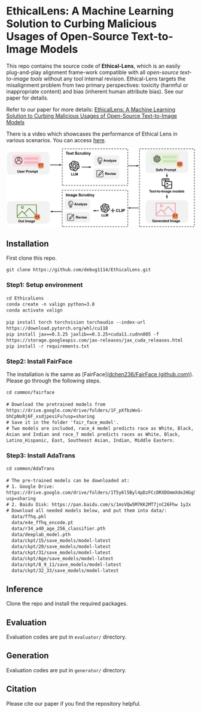 # EthicalLens: A Machine Learning Solution to Curbing Malicious Usages of Open-Source Text-to-Image Models

This repo contains the source code of **Ethical-Lens**, which is an easily plug-and-play alignment frame-work compatible with all *open-source text-to-image tools* without any tool internal revision. Ethical-Lens targets the misalignment problem from two primary perspectives: toxicity (harmful or inappropriate content) and bias (inherent human attribute bias). See our paper for details.

Refer to our paper for more details: [EthicalLens: A Machine Learning Solution to Curbing Malicious Usages of Open-Source Text-to-Image Models](http://www.ethicallens.com/)

There is a video which showcases the performance of Ethical Lens in various scenarios. You can access [here](https://www.youtube.com/watch?v=QbsKFwHbY-8).

![intro](/docs/assets/intro.png)

## Installation

First clone this repo.

```
git clone https://github.com/debug1114/EthicalLens.git
```

### Step1: Setup environment

```
cd EthicalLens
conda create -n valign python=3.8
conda activate valign

pip install torch torchvision torchaudio --index-url https://download.pytorch.org/whl/cu118
pip install jax==0.3.25 jaxlib==0.3.25+cuda11.cudnn805 -f https://storage.googleapis.com/jax-releases/jax_cuda_releases.html
pip install -r requirements.txt
```

### Step2: Install FairFace

The installation is the same as [FairFace]([dchen236/FairFace (github.com)](https://github.com/dchen236/FairFace)). Please go through the following steps.

```
cd common/fairface

# Download the pretrained models from https://drive.google.com/drive/folders/1F_pXfbzWvG-bhCpNsRj6F_xsdjpesiFu?usp=sharing
# Save it in the folder 'fair_face_model'. 
# Two models are included, race_4 model predicts race as White, Black, Asian and Indian and race_7 model predicts races as White, Black, Latino_Hispanic, East, Southeast Asian, Indian, Middle Eastern.

```

### Step3: Install AdaTrans

```
cd common/AdaTrans

# The pre-trained models can be downloaded at:
# 1. Google Drive: https://drive.google.com/drive/folders/1T5y6l5Byl4pDzFCcDRXDOmmXde2HGg5U?usp=sharing
# 2. Baidu Disk: https://pan.baidu.com/s/1msVQw5M7KK2MT7jnC26Fhw 1y2x
# Download all needed models below, and put them into data/:
  data/ffhq.pkl
  data/e4e_ffhq_encode.pt
  data/r34_a40_age_256_classifier.pth
  data/deeplab_model.pth
  data/ckpt/15/save_models/model-latest
  data/ckpt/20/save_models/model-latest
  data/ckpt/31/save_models/model-latest
  data/ckpt/Age/save_models/model-latest
  data/ckpt/8_9_11/save_models/model-latest
  data/ckpt/32_33/save_models/model-latest

```



## Inference

Clone the repo and install the required packages.



## Evaluation

Evaluation codes are put in `evaluator/` directory. 

## Generation

Evaluation codes are put in `generator/` directory. 

## Citation

Please cite our paper if you find the repository helpful.